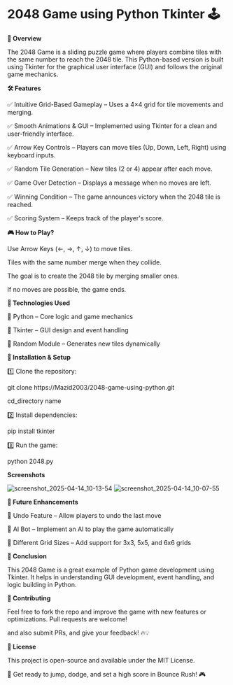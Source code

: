 # 2048 Game using Python Tkinter 🕹️

**📌 Overview**

The 2048 Game is a sliding puzzle game where players combine tiles with the same number to reach the 2048 tile. This Python-based version is built using Tkinter for the graphical user interface (GUI) and follows the original game mechanics.

**🛠 Features**

✅ Intuitive Grid-Based Gameplay – Uses a 4×4 grid for tile movements and merging.

✅ Smooth Animations & GUI – Implemented using Tkinter for a clean and user-friendly interface.

✅ Arrow Key Controls – Players can move tiles (Up, Down, Left, Right) using keyboard inputs.

✅ Random Tile Generation – New tiles (2 or 4) appear after each move.

✅ Game Over Detection – Displays a message when no moves are left.

✅ Winning Condition – The game announces victory when the 2048 tile is reached.

✅ Scoring System – Keeps track of the player's score.

**🎮 How to Play?**

Use Arrow Keys (←, →, ↑, ↓) to move tiles.

Tiles with the same number merge when they collide.

The goal is to create the 2048 tile by merging smaller ones.

If no moves are possible, the game ends.

**📌 Technologies Used**

🔹 Python – Core logic and game mechanics

🔹 Tkinter – GUI design and event handling

🔹 Random Module – Generates new tiles dynamically

**💾 Installation & Setup**

1️⃣ Clone the repository:

git clone https://Mazid2003/2048-game-using-python.git

cd_directory name

2️⃣ Install dependencies:

pip install tkinter

3️⃣ Run the game:

python 2048.py

**Screenshots**

![screenshot_2025-04-14_10-13-54](https://github.com/user-attachments/assets/b85732ed-9043-4dd1-93d7-71406072a56d)
![screenshot_2025-04-14_10-07-55](https://github.com/user-attachments/assets/8ac137b8-143d-4a57-9831-64ed62294213)


**🚀 Future Enhancements**

🔹 Undo Feature – Allow players to undo the last move

🔹 AI Bot – Implement an AI to play the game automatically

🔹 Different Grid Sizes – Add support for 3x3, 5x5, and 6x6 grids

**📌 Conclusion**

This 2048 Game is a great example of Python game development using Tkinter. It helps in understanding GUI development, event handling, and logic building in Python.

**🤝 Contributing**

Feel free to fork the repo and improve the game with new features or optimizations. Pull requests are welcome!

and also submit PRs, and give your feedback! 🔥💡

**📜 License**

This project is open-source and available under the MIT License.

🚀 Get ready to jump, dodge, and set a high score in Bounce Rush! 🎮

